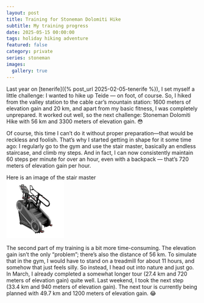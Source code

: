 ```yaml
---
layout: post
title: Training for Stoneman Dolomiti Hike
subtitle: My training progress
date: 2025-05-15 00:00:00
tags: holiday hiking adventure
featured: false
category: private
series: stoneman
images:
  gallery: true
---
```


Last year on [tenerife]({% post_url 2025-02-05-tenerife %}), I set myself a little challenge: I wanted to hike up
Teide — on foot, of course. So, I hiked from the valley station to the cable car’s mountain station: 1600 meters of
elevation gain and 20 km, and apart from my basic fitness, I was completely unprepared. It worked out well, so the next
challenge: Stoneman Dolomiti Hike with 56 km and 3300 meters of elevation gain. 😳

Of course, this time I can’t do it without proper preparation—that would be reckless and foolish. That’s why I started
getting in shape for it some time ago: I regularly go to the gym and use the stair master, basically an endless
staircase, and climb my steps. And in fact, I can now consistently maintain 60 steps per minute for over an hour, even
with a backpack — that’s 720 meters of elevation gain per hour.

Here is an image of the stair master  
<img src="/assets/img/2025-05-15-stoneman-training/thumbnail.png" width="30%" />

The second part of my training is a bit more time-consuming. The elevation gain isn’t the only “problem”; there’s also
the distance of 56 km. To simulate that in the gym, I would have to stand on a treadmill for about 11 hours, and somehow
that just feels silly. So instead, I head out into nature and just go. In March, I already completed a somewhat longer
tour (27.4 km and 720 meters of elevation gain) quite well. Last weekend, I took the next step (33.4 km and 940 meters
of elevation gain). The next tour is currently being planned with 49.7 km and 1200 meters of elevation gain. 😂